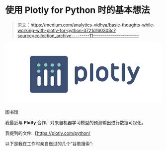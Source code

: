 # 使用 Plotly for Python 时的基本想法

> 原文：<https://medium.com/analytics-vidhya/basic-thoughts-while-working-with-plotly-for-python-3721d160303c?source=collection_archive---------11----------------------->

![](img/b4beb22a61e73462164ba176d30dbef0.png)

图书馆

我最近与 **Plotly** 合作，对来自机器学习模型的预测输出进行数据可视化。

我提到的文件:【https://plotly.com/python/ 

以下是我在工作时亲自做过的几个“谷歌搜索”:
